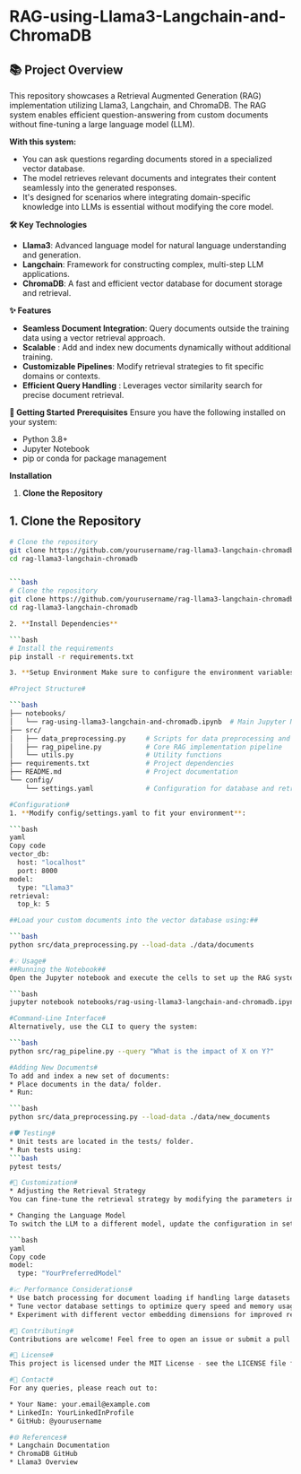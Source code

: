 # RAG-using-Llama3-Langchain-and-ChromaDB
## 📚 Project Overview
This repository showcases a Retrieval Augmented Generation (RAG) implementation utilizing Llama3, Langchain, and ChromaDB. The RAG system enables efficient question-answering from custom documents without fine-tuning a large language model (LLM).

**With this system:**

* You can ask questions regarding documents stored in a specialized vector database.
* The model retrieves relevant documents and integrates their content seamlessly into the generated responses.
* It's designed for scenarios where integrating domain-specific knowledge into LLMs is essential without modifying the core model.

**🛠️ Key Technologies**
* **Llama3**: Advanced language model for natural language understanding and generation.
* **Langchain**: Framework for constructing complex, multi-step LLM applications.
* **ChromaDB**: A fast and efficient vector database for document storage and retrieval.

**✨ Features**
* **Seamless Document Integration**: Query documents outside the training data using a vector retrieval approach.
* **Scalable** : Add and index new documents dynamically without additional training.
* **Customizable Pipelines**: Modify retrieval strategies to fit specific domains or contexts.
* **Efficient Query Handling** : Leverages vector similarity search for precise document retrieval.

**🚀 Getting Started**
**Prerequisites**
Ensure you have the following installed on your system:

* Python 3.8+
* Jupyter Notebook
* pip or conda for package management
  
**Installation**

1. **Clone the Repository**

## 1. Clone the Repository

```bash
# Clone the repository
git clone https://github.com/yourusername/rag-llama3-langchain-chromadb.git
cd rag-llama3-langchain-chromadb


```bash
# Clone the repository
git clone https://github.com/yourusername/rag-llama3-langchain-chromadb.git
cd rag-llama3-langchain-chromadb

2. **Install Dependencies**

```bash
# Install the requirements
pip install -r requirements.txt

3. **Setup Environment Make sure to configure the environment variables if any API keys are required for external services.**

#Project Structure#

```bash
├── notebooks/
│   └── rag-using-llama3-langchain-and-chromadb.ipynb  # Main Jupyter Notebook for the project
├── src/
│   ├── data_preprocessing.py     # Scripts for data preprocessing and vectorization
│   ├── rag_pipeline.py           # Core RAG implementation pipeline
│   └── utils.py                  # Utility functions
├── requirements.txt              # Project dependencies
├── README.md                     # Project documentation
└── config/
    └── settings.yaml             # Configuration for database and retrieval parameters

#Configuration#
1. **Modify config/settings.yaml to fit your environment**:

```bash
yaml
Copy code
vector_db:
  host: "localhost"
  port: 8000
model:
  type: "Llama3"
retrieval:
  top_k: 5

##Load your custom documents into the vector database using:##

```bash
python src/data_preprocessing.py --load-data ./data/documents

#💡 Usage#
##Running the Notebook##
Open the Jupyter notebook and execute the cells to set up the RAG system:

```bash
jupyter notebook notebooks/rag-using-llama3-langchain-and-chromadb.ipynb

#Command-Line Interface#
Alternatively, use the CLI to query the system:

```bash
python src/rag_pipeline.py --query "What is the impact of X on Y?"

#Adding New Documents#
To add and index a new set of documents:
* Place documents in the data/ folder.
* Run:

```bash
python src/data_preprocessing.py --load-data ./data/new_documents

#🛡️ Testing#
* Unit tests are located in the tests/ folder.
* Run tests using:
```bash
pytest tests/

#🔧 Customization#
* Adjusting the Retrieval Strategy
You can fine-tune the retrieval strategy by modifying the parameters in config/settings.yaml. For instance, adjust the top_k parameter to return more or fewer documents based on relevance.

* Changing the Language Model
To switch the LLM to a different model, update the configuration in settings.yaml:

```bash
yaml
Copy code
model:
  type: "YourPreferredModel"

#📈 Performance Considerations#
* Use batch processing for document loading if handling large datasets.
* Tune vector database settings to optimize query speed and memory usage.
* Experiment with different vector embedding dimensions for improved retrieval accuracy.

#🤝 Contributing#
Contributions are welcome! Feel free to open an issue or submit a pull request if you have any ideas or improvements.

#📄 License#
This project is licensed under the MIT License - see the LICENSE file for details.

#📧 Contact#
For any queries, please reach out to:

* Your Name: your.email@example.com
* LinkedIn: YourLinkedInProfile
* GitHub: @yourusername

#🌐 References#
* Langchain Documentation
* ChromaDB GitHub
* Llama3 Overview

